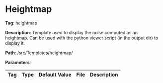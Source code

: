 # Heightmap

**Tag**: heightmap

**Description**: Template used to display the noise computed as an heightmap. Can be used with the python viewer script (in the output dir) to display it.

**Path**: /src/Templates/heightmap/

**Parameters**:

| Tag | Type | Default Value | File | Description |
|-|-|-|-|-|
